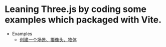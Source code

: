 # Leaning Three.js by coding some examples which packaged with Vite.

- Examples
  - [创建一个场景、摄像头、物体](/src/examples/01.html)
  